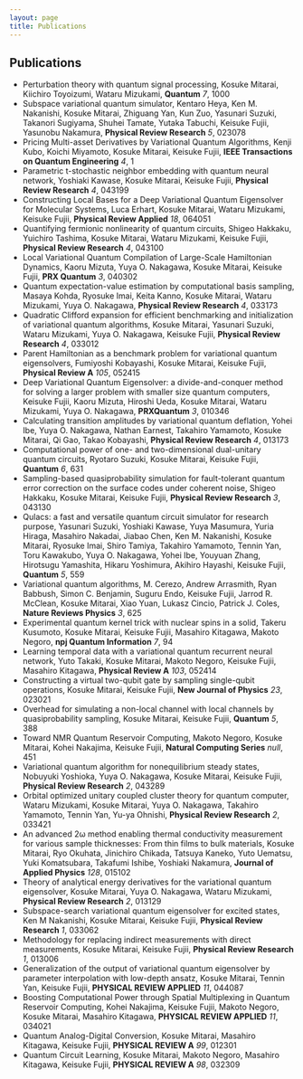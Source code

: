 ```yaml
---
layout: page
title: Publications
---
```


## Publications

- Perturbation theory with quantum signal processing, Kosuke Mitarai, Kiichiro Toyoizumi, Wataru Mizukami, **Quantum** *7*, 1000
- Subspace variational quantum simulator, Kentaro Heya, Ken M. Nakanishi, Kosuke Mitarai, Zhiguang Yan, Kun Zuo, Yasunari Suzuki, Takanori Sugiyama, Shuhei Tamate, Yutaka Tabuchi, Keisuke Fujii, Yasunobu Nakamura, **Physical Review Research** *5*, 023078
- Pricing Multi-asset Derivatives by Variational Quantum Algorithms, Kenji Kubo, Koichi Miyamoto, Kosuke Mitarai, Keisuke Fujii, **IEEE Transactions on Quantum Engineering** *4*, 1
- Parametric t-stochastic neighbor embedding with quantum neural network, Yoshiaki Kawase, Kosuke Mitarai, Keisuke Fujii, **Physical Review Research** *4*, 043199
- Constructing Local Bases for a Deep Variational Quantum Eigensolver for Molecular Systems, Luca Erhart, Kosuke Mitarai, Wataru Mizukami, Keisuke Fujii, **Physical Review Applied** *18*, 064051
- Quantifying fermionic nonlinearity of quantum circuits, Shigeo Hakkaku, Yuichiro Tashima, Kosuke Mitarai, Wataru Mizukami, Keisuke Fujii, **Physical Review Research** *4*, 043100
- Local Variational Quantum Compilation of Large-Scale Hamiltonian Dynamics, Kaoru Mizuta, Yuya O. Nakagawa, Kosuke Mitarai, Keisuke Fujii, **PRX Quantum** *3*, 040302
- Quantum expectation-value estimation by computational basis sampling, Masaya Kohda, Ryosuke Imai, Keita Kanno, Kosuke Mitarai, Wataru Mizukami, Yuya O. Nakagawa, **Physical Review Research** *4*, 033173
- Quadratic Clifford expansion for efficient benchmarking and initialization of variational quantum algorithms, Kosuke Mitarai, Yasunari Suzuki, Wataru Mizukami, Yuya O. Nakagawa, Keisuke Fujii, **Physical Review Research** *4*, 033012
- Parent Hamiltonian as a benchmark problem for variational quantum eigensolvers, Fumiyoshi Kobayashi, Kosuke Mitarai, Keisuke Fujii, **Physical Review A** *105*, 052415
- Deep Variational Quantum Eigensolver: a divide-and-conquer method for solving a larger problem with smaller size quantum computers, Keisuke Fujii, Kaoru Mizuta, Hiroshi Ueda, Kosuke Mitarai, Wataru Mizukami, Yuya O. Nakagawa, **PRXQuantum** *3*, 010346
- Calculating transition amplitudes by variational quantum deflation, Yohei Ibe, Yuya O. Nakagawa, Nathan Earnest, Takahiro Yamamoto, Kosuke Mitarai, Qi Gao, Takao Kobayashi, **Physical Review Research** *4*, 013173
- Computational power of one- and two-dimensional dual-unitary quantum circuits, Ryotaro Suzuki, Kosuke Mitarai, Keisuke Fujii, **Quantum** *6*, 631
- Sampling-based quasiprobability simulation for fault-tolerant quantum error correction on the surface codes under coherent noise, Shigeo Hakkaku, Kosuke Mitarai, Keisuke Fujii, **Physical Review Research** *3*, 043130
- Qulacs: a fast and versatile quantum circuit simulator for research purpose, Yasunari Suzuki, Yoshiaki Kawase, Yuya Masumura, Yuria Hiraga, Masahiro Nakadai, Jiabao Chen, Ken M. Nakanishi, Kosuke Mitarai, Ryosuke Imai, Shiro Tamiya, Takahiro Yamamoto, Tennin Yan, Toru Kawakubo, Yuya O. Nakagawa, Yohei Ibe, Youyuan Zhang, Hirotsugu Yamashita, Hikaru Yoshimura, Akihiro Hayashi, Keisuke Fujii, **Quantum** *5*, 559
- Variational quantum algorithms, M. Cerezo, Andrew Arrasmith, Ryan Babbush, Simon C. Benjamin, Suguru Endo, Keisuke Fujii, Jarrod R. McClean, Kosuke Mitarai, Xiao Yuan, Lukasz Cincio, Patrick J. Coles, **Nature Reviews Physics** *3*, 625
- Experimental quantum kernel trick with nuclear spins in a solid, Takeru Kusumoto, Kosuke Mitarai, Keisuke Fujii, Masahiro Kitagawa, Makoto Negoro, **npj Quantum Information** *7*, 94
- Learning temporal data with a variational quantum recurrent neural network, Yuto Takaki, Kosuke Mitarai, Makoto Negoro, Keisuke Fujii, Masahiro Kitagawa, **Physical Review A** *103*, 052414
- Constructing a virtual two-qubit gate by sampling single-qubit operations, Kosuke Mitarai, Keisuke Fujii, **New Journal of Physics** *23*, 023021
- Overhead for simulating a non-local channel with local channels by quasiprobability sampling, Kosuke Mitarai, Keisuke Fujii, **Quantum** *5*, 388
- Toward NMR Quantum Reservoir Computing, Makoto Negoro, Kosuke Mitarai, Kohei Nakajima, Keisuke Fujii, **Natural Computing Series** *null*, 451
- Variational quantum algorithm for nonequilibrium steady states, Nobuyuki Yoshioka, Yuya O. Nakagawa, Kosuke Mitarai, Keisuke Fujii, **Physical Review Research** *2*, 043289
- Orbital optimized unitary coupled cluster theory for quantum computer, Wataru Mizukami, Kosuke Mitarai, Yuya O. Nakagawa, Takahiro Yamamoto, Tennin Yan, Yu-ya Ohnishi, **Physical Review Research** *2*, 033421
- An advanced 2ω method enabling thermal conductivity measurement for various sample thicknesses: From thin films to bulk materials, Kosuke Mitarai, Ryo Okuhata, Jinichiro Chikada, Tatsuya Kaneko, Yuto Uematsu, Yuki Komatsubara, Takafumi Ishibe, Yoshiaki Nakamura, **Journal of Applied Physics** *128*, 015102
- Theory of analytical energy derivatives for the variational quantum eigensolver, Kosuke Mitarai, Yuya O. Nakagawa, Wataru Mizukami, **Physical Review Research** *2*, 013129
- Subspace-search variational quantum eigensolver for excited states, Ken M Nakanishi, Kosuke Mitarai, Keisuke Fujii, **Physical Review Research** *1*, 033062
- Methodology for replacing indirect measurements with direct measurements, Kosuke Mitarai, Keisuke Fujii, **Physical Review Research** *1*, 013006
- Generalization of the output of variational quantum eigensolver by parameter interpolation with low-depth ansatz, Kosuke Mitarai, Tennin Yan, Keisuke Fujii, **PHYSICAL REVIEW APPLIED** *11*, 044087
- Boosting Computational Power through Spatial Multiplexing in Quantum Reservoir Computing, Kohei Nakajima, Keisuke Fujii, Makoto Negoro, Kosuke Mitarai, Masahiro Kitagawa, **PHYSICAL REVIEW APPLIED** *11*, 034021
- Quantum Analog-Digital Conversion, Kosuke Mitarai, Masahiro Kitagawa, Keisuke Fujii, **PHYSICAL REVIEW A** *99*, 012301
- Quantum Circuit Learning, Kosuke Mitarai, Makoto Negoro, Masahiro Kitagawa, Keisuke Fujii, **PHYSICAL REVIEW A** *98*, 032309
